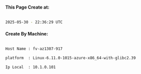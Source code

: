 
   
#### This Page Create at:

```bash

2025-05-30 - 22:36:29 UTC

```

#### Create By Machine:

```bash

Host Name : fv-az1307-917

platform  : Linux-6.11.0-1015-azure-x86_64-with-glibc2.39

Ip Local  : 10.1.0.101

```

